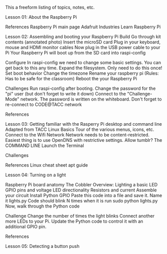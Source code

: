 This a freeform listing of topics, notes, etc.

Lesson 01: About the Raspberry Pi

References
Raspberry Pi main page
Adafruit Industries Learn Raspberry Pi

Lesson 02: Assembling and booting your Raspberry Pi
Build
Go through kit contents (annotated photo)
Insert the microSD card
Plug in your keyboard, mouse and HDMI monitor cables
Now plug in the USB power cable to your Pi
Your Raspberry Pi will boot up from the SD card into raspi-config

Configure
In raspi-config we need to change some basic settings. You can get back to this any time.
Expand the filesystem. Only need to do this once!
Set boot behavior
Change the timezone
Rename your raspberry pi (Rules: Has to be safe for the classroom)
Reboot the your Raspberry Pi

Challenges
Run raspi-config after booting. Change the password for the "pi" user (but don't forget to write it down)
Connect to the "Challenge-Mode" network. The password is written on the whiteboard. Don't forget to re-connect to CODE@TACC network

References

Lesson 03: Getting familiar with the Rasperry Pi desktop and command line
Adapted from TACC Linux Basics
Tour of the various menus, icons, etc.
Connect to the Wifi Network
    Network needs to be content-restricted. Easiest thing is to use OpenDNS with restrictive settings. Allow tumblr?
The COMMAND LINE
Launch the Terminal

Challenges

References
Linux cheat sheet
apt guide

Lesson 04: Turning on a light

Raspberry Pi board anatomy
The Cobbler
Overview: Lighting a basic LED
GPIO pins and voltage
LED directionality
Resistors and current
Assemble your circuit
Install Python GPIO
Paste this code into a file and save it. Name it lights.py
Code should blink N times when it is run
sudo python lights.py
Now, walk through the Python code

Challenge
Change the number of times the light blinks
Connect another more LEDs to your Pi. Update the Python code to control it with an additional GPIO pin.

References

Lesson 05: Detecting a button push
